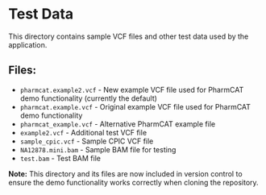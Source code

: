 # Test Data

This directory contains sample VCF files and other test data used by the application.

## Files:

- `pharmcat.example2.vcf` - New example VCF file used for PharmCAT demo functionality (currently the default)
- `pharmcat.example.vcf` - Original example VCF file used for PharmCAT demo functionality
- `pharmcat_example.vcf` - Alternative PharmCAT example file
- `example2.vcf` - Additional test VCF file
- `sample_cpic.vcf` - Sample CPIC VCF file
- `NA12878.mini.bam` - Sample BAM file for testing
- `test.bam` - Test BAM file

**Note:** This directory and its files are now included in version control to ensure the demo functionality works correctly when cloning the repository. 